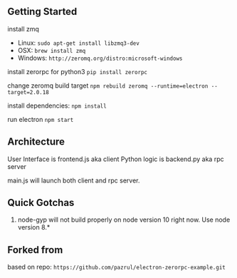 
## Getting Started

install zmq
* Linux: `sudo apt-get install libzmq3-dev`
* OSX: `brew install zmq`
* Windows: `http://zeromq.org/distro:microsoft-windows`

install zerorpc for python3
`pip install zerorpc`

change zeromq build target
`npm rebuild zeromq --runtime=electron --target=2.0.18`

install dependencies:
`npm install`

run electron 
`npm start`

## Architecture

User Interface is frontend.js aka client
Python logic is backend.py aka rpc server

main.js will launch both client and rpc server.

## Quick Gotchas
1. node-gyp will not build properly on node version 10 right now. Use node version 8.*

## Forked from
based on repo:
`https://github.com/pazrul/electron-zerorpc-example.git`
